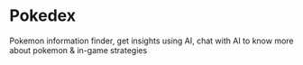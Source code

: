 # Pokedex
Pokemon information finder, get insights using AI, chat with AI to know more about pokemon &amp; in-game strategies

